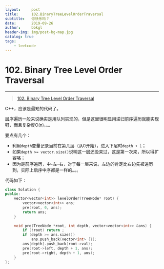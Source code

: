 ```yaml
---
layout:     post
title:      102.BinaryTreeLevelOrderTraversal
subtitle:   你快乐吗？
date:       2019-09-26
author:     bbkgl
header-img: img/post-bg-map.jpg
catalog: true
tags:
    - leetcode
---
```


# 102. Binary Tree Level Order Traversal

---

> [102. Binary Tree Level Order Traversal](https://leetcode-cn.com/problems/binary-tree-level-order-traversal/)

C++，应该是最短的代码了。

层序遍历一般来说确实是用队列实现的，但是这里很明显用递归前序遍历就能实现呀，而且复杂度O(n)。。。

要点有几个：
- 利用`depth`变量记录当前在第几层（从0开始），进入下层时`depth + 1`；
- 如果`depth >= vector.size()`说明这一层还没来过，这是第一次来，所以得扩容咯；
- 因为是前序遍历，中-左-右，对于每一层来说，左边的肯定比右边先被遍历到，实际上后序中序都是一样的。。。

代码如下：

```cpp
class Solution {
public:
    vector<vector<int>> levelOrder(TreeNode* root) {
        vector<vector<int>> ans;
        pre(root, 0, ans);
        return ans;
    }
    
    void pre(TreeNode *root, int depth, vector<vector<int>> &ans) {
        if (!root) return ;
        if (depth >= ans.size())
            ans.push_back(vector<int> {});
        ans[depth].push_back(root->val);
        pre(root->left, depth + 1, ans);
        pre(root->right, depth + 1, ans);
    }
};
```





